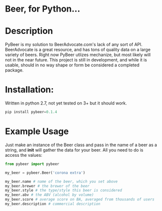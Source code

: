 # Beer, for Python...

# Description

PyBeer is my solution to BeerAdvocate.com's lack of any sort of API. BeerAdvocate is a great resource, and has tons of quality data on a large variety of beers. Right now PyBeer utlizes mechanize, but most likely will not in the near future. This project is still in development, and while it is usable, should in no way shape or form be considered a completed package. 


# Installation:

Written in python 2.7, not yet tested on 3+ but it should work.

```python
pip install pybeer=0.1.4
```

# Example Usage

Just make an instance of the Beer class and pass in the name of a beer as a string, and __init__ will gather the data for your beer. All you need to do is access the values:
```python
from pybeer import pybeer

my_beer = pybeer.Beer('corona extra')

my_beer.name # name of the beer, which you set above
my_beer.brewer # the brewer of the beer
my_beer.style # the type/style this beer is considered
my_beer.abv # the ABV (alcohol by volume)
my_beer.score # average score on BA, averaged from thousands of users
my_beer.description # commercial description
```

